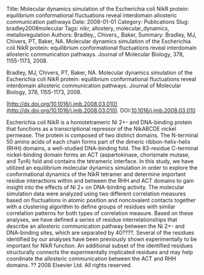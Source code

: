 Title: Molecular dynamics simulation of the Escherichia coli NikR protein: equilibrium conformational fluctuations reveal interdomain allosteric communication pathways
Date: 2008-01-01
Category: Publications
Slug: bradley2008molecular
Tags: nikr, allostery, molecular_dynamics, metalloregulation
Authors: Bradley,, Chivers,, Baker,
Summary: Bradley, MJ, Chivers, PT, Baker, NA. Molecular dynamics simulation of the Escherichia coli NikR protein: equilibrium conformational fluctuations reveal interdomain allosteric communication pathways. Journal of Molecular Biology, 378, 1155-1173, 2008. 

Bradley, MJ, Chivers, PT, Baker, NA. Molecular dynamics simulation of the Escherichia coli NikR protein: equilibrium conformational fluctuations reveal interdomain allosteric communication pathways. Journal of Molecular Biology, 378, 1155-1173, 2008. 

[http://dx.doi.org/10.1016/j.jmb.2008.03.010](http://dx.doi.org/10.1016/j.jmb.2008.03.010). DOI:[10.1016/j.jmb.2008.03.010](http://dx.doi.org/10.1016/j.jmb.2008.03.010)

Escherichia coli NikR is a homotetrameric Ni 2+- and DNA-binding protein that functions as a transcriptional repressor of the NikABCDE nickel permease. The protein is composed of two distinct domains. The N-terminal 50 amino acids of each chain forms part of the dimeric ribbon-helix-helix (RHH) domains, a well-studied DNA-binding fold. The 83-residue C-terminal nickel-binding domain forms an ACT (aspartokinase, chorismate mutase, and TyrA) fold and contains the tetrameric interface. In this study, we have utilized an equilibrium molecular dynamics simulation in order to explore the conformational dynamics of the NikR tetramer and determine important residue interactions within and between the RHH and ACT domains to gain insight into the effects of Ni 2+ on DNA-binding activity. The molecular simulation data were analyzed using two different correlation measures based on fluctuations in atomic position and noncovalent contacts together with a clustering algorithm to define groups of residues with similar correlation patterns for both types of correlation measure. Based on these analyses, we have defined a series of residue interrelationships that describe an allosteric communication pathway between the Ni 2+- and DNA-binding sites, which are separated by 40????. Several of the residues identified by our analyses have been previously shown experimentally to be important for NikR function. An additional subset of the identified residues structurally connects the experimentally implicated residues and may help coordinate the allosteric communication between the ACT and RHH domains. ?? 2008 Elsevier Ltd. All rights reserved.
